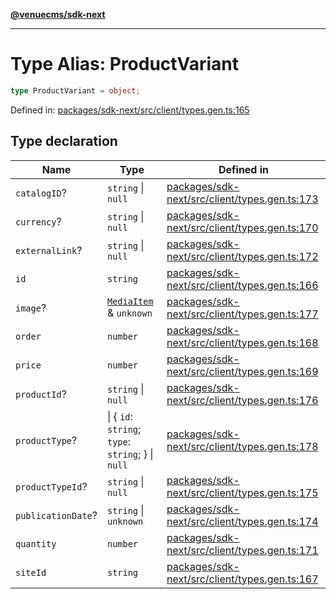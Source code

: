 [**@venuecms/sdk-next**](../Index.md)

***

# Type Alias: ProductVariant

```ts
type ProductVariant = object;
```

Defined in: [packages/sdk-next/src/client/types.gen.ts:165](https://github.com/venuecms/sdk/blob/827e1eaa472dae7093291e9dcf3855760c75d0d4/packages/sdk-next/src/client/types.gen.ts#L165)

## Type declaration

| Name | Type | Defined in |
| ------ | ------ | ------ |
| <a id="catalogid"></a> `catalogID`? | `string` \| `null` | [packages/sdk-next/src/client/types.gen.ts:173](https://github.com/venuecms/sdk/blob/827e1eaa472dae7093291e9dcf3855760c75d0d4/packages/sdk-next/src/client/types.gen.ts#L173) |
| <a id="currency"></a> `currency`? | `string` \| `null` | [packages/sdk-next/src/client/types.gen.ts:170](https://github.com/venuecms/sdk/blob/827e1eaa472dae7093291e9dcf3855760c75d0d4/packages/sdk-next/src/client/types.gen.ts#L170) |
| <a id="externallink"></a> `externalLink`? | `string` \| `null` | [packages/sdk-next/src/client/types.gen.ts:172](https://github.com/venuecms/sdk/blob/827e1eaa472dae7093291e9dcf3855760c75d0d4/packages/sdk-next/src/client/types.gen.ts#L172) |
| <a id="id"></a> `id` | `string` | [packages/sdk-next/src/client/types.gen.ts:166](https://github.com/venuecms/sdk/blob/827e1eaa472dae7093291e9dcf3855760c75d0d4/packages/sdk-next/src/client/types.gen.ts#L166) |
| <a id="image"></a> `image`? | [`MediaItem`](MediaItem.md) & `unknown` | [packages/sdk-next/src/client/types.gen.ts:177](https://github.com/venuecms/sdk/blob/827e1eaa472dae7093291e9dcf3855760c75d0d4/packages/sdk-next/src/client/types.gen.ts#L177) |
| <a id="order"></a> `order` | `number` | [packages/sdk-next/src/client/types.gen.ts:168](https://github.com/venuecms/sdk/blob/827e1eaa472dae7093291e9dcf3855760c75d0d4/packages/sdk-next/src/client/types.gen.ts#L168) |
| <a id="price"></a> `price` | `number` | [packages/sdk-next/src/client/types.gen.ts:169](https://github.com/venuecms/sdk/blob/827e1eaa472dae7093291e9dcf3855760c75d0d4/packages/sdk-next/src/client/types.gen.ts#L169) |
| <a id="productid"></a> `productId`? | `string` \| `null` | [packages/sdk-next/src/client/types.gen.ts:176](https://github.com/venuecms/sdk/blob/827e1eaa472dae7093291e9dcf3855760c75d0d4/packages/sdk-next/src/client/types.gen.ts#L176) |
| <a id="producttype"></a> `productType`? | \| \{ `id`: `string`; `type`: `string`; \} \| `null` | [packages/sdk-next/src/client/types.gen.ts:178](https://github.com/venuecms/sdk/blob/827e1eaa472dae7093291e9dcf3855760c75d0d4/packages/sdk-next/src/client/types.gen.ts#L178) |
| <a id="producttypeid"></a> `productTypeId`? | `string` \| `null` | [packages/sdk-next/src/client/types.gen.ts:175](https://github.com/venuecms/sdk/blob/827e1eaa472dae7093291e9dcf3855760c75d0d4/packages/sdk-next/src/client/types.gen.ts#L175) |
| <a id="publicationdate"></a> `publicationDate`? | `string` \| `unknown` | [packages/sdk-next/src/client/types.gen.ts:174](https://github.com/venuecms/sdk/blob/827e1eaa472dae7093291e9dcf3855760c75d0d4/packages/sdk-next/src/client/types.gen.ts#L174) |
| <a id="quantity"></a> `quantity` | `number` | [packages/sdk-next/src/client/types.gen.ts:171](https://github.com/venuecms/sdk/blob/827e1eaa472dae7093291e9dcf3855760c75d0d4/packages/sdk-next/src/client/types.gen.ts#L171) |
| <a id="siteid"></a> `siteId` | `string` | [packages/sdk-next/src/client/types.gen.ts:167](https://github.com/venuecms/sdk/blob/827e1eaa472dae7093291e9dcf3855760c75d0d4/packages/sdk-next/src/client/types.gen.ts#L167) |
